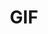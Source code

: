 ---
title: "GIF"
icon: images/icons/loop.png
source: https://www.flaticon.com/free-icon/infinity_4840856
icon-creator: Freepik
---